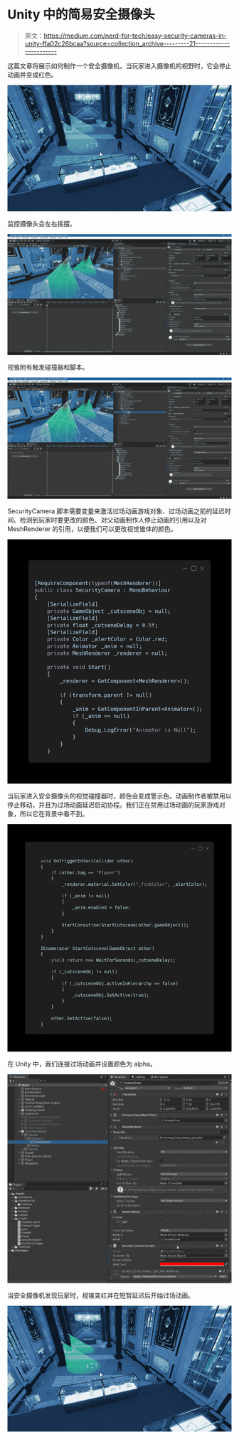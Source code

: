 # Unity 中的简易安全摄像头

> 原文：<https://medium.com/nerd-for-tech/easy-security-cameras-in-unity-ffa02c26bcaa?source=collection_archive---------21----------------------->

这篇文章将展示如何制作一个安全摄像机，当玩家进入摄像机的视野时，它会停止动画并变成红色。

![](img/99737fdb1a191dd670c57415fd46282c.png)

监控摄像头会左右摇摆。

![](img/75a767336e9bb2656fc139ca467810d7.png)

视锥附有触发碰撞器和脚本。

![](img/888179075423ba67a67e68d021ca6ace.png)

SecurityCamera 脚本需要变量来激活过场动画游戏对象、过场动画之前的延迟时间、检测到玩家时要更改的颜色、对父动画制作人停止动画的引用以及对 MeshRenderer 的引用，以便我们可以更改视觉锥体的颜色。

![](img/4f7ae10abc69e6cdde07ba9e7bce38ac.png)

当玩家进入安全摄像头的视觉碰撞器时，颜色会变成警示色。动画制作者被禁用以停止移动，并且为过场动画延迟启动协程。我们正在禁用过场动画的玩家游戏对象，所以它在背景中看不到。

![](img/8c183e71c913b065b06f791806958724.png)

在 Unity 中，我们连接过场动画并设置颜色为 alpha。

![](img/d8baf949a87e44a290ebabdc7683a14d.png)

当安全摄像机发现玩家时，视锥变红并在短暂延迟后开始过场动画。

![](img/ea031f7f5c9898d5e0c35a5a294fec93.png)